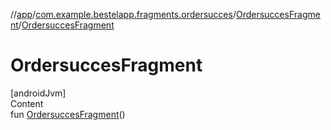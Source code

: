 //[app](../../index.md)/[com.example.bestelapp.fragments.ordersucces](../index.md)/[OrdersuccesFragment](index.md)/[OrdersuccesFragment](-ordersucces-fragment.md)



# OrdersuccesFragment  
[androidJvm]  
Content  
fun [OrdersuccesFragment](-ordersucces-fragment.md)()  



